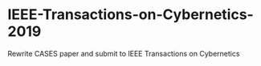 # IEEE-Transactions-on-Cybernetics-2019
Rewrite CASES paper and submit to IEEE Transactions on Cybernetics
